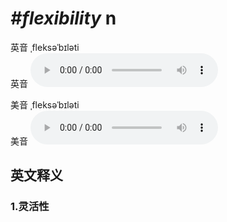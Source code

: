 # ***\#flexibility*** n
英音 ˌfleksəˈbɪləti  
英音
<audio src="./media/flexibility1_AAC.aac" controls="controls"></audio>

美音 ˌfleksəˈbɪləti  
美音
<audio src="./media/flexibility2_AAC.aac" controls="controls"></audio>



  

英文释义
---
### 1.**灵活性**  


